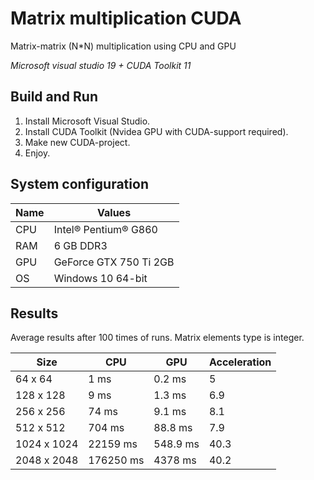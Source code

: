# Matrix multiplication CUDA
Matrix-matrix (N*N) multiplication using CPU and GPU

*Microsoft visual studio 19 +  CUDA Toolkit 11*

Build and Run
-------------

1. Install Microsoft Visual Studio.
2. Install CUDA Toolkit (Nvidea GPU with CUDA-support required).
3. Make new CUDA-project.
4. Enjoy.

## System configuration

| Name  | Values  |
|-------|---------|
| CPU  | Intel® Pentium® G860 |
| RAM  | 6 GB DDR3 |
| GPU  | GeForce GTX 750 Ti 2GB |
| OS   | Windows 10 64-bit  |

## Results

Average results after 100 times of runs. Matrix elements type is integer.

|    Size     |          CPU        |         GPU       | Acceleration |
|-------------|---------------------|-------------------|--------------|
| 64 х 64   | 1 ms               | 0.2 ms            |    5      |
| 128 х 128   | 9 ms               | 1.3 ms            |    6.9      |
| 256 х 256   | 74 ms               | 9.1 ms            |    8.1      |
| 512 х 512   | 704 ms              | 88.8 ms             |    7.9      |
| 1024 х 1024 | 22159 ms   | 548.9 ms            |    40.3      |
| 2048 х 2048 | 176250 ms | 4378 ms |    40.2      |

